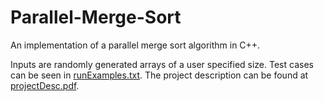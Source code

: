 # Parallel-Merge-Sort

An implementation of a parallel merge sort algorithm in C++.

Inputs are randomly generated arrays of a user specified size.
Test cases can be seen in [runExamples.txt](runExamples.txt).
The project description can be found at [projectDesc.pdf](projectDesc.pdf).
